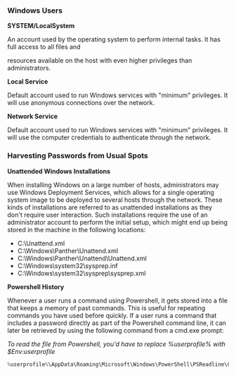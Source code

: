 ### Windows Users

**SYSTEM/LocalSystem**

An account used by the operating system to perform internal tasks. It has full access to all files and 

resources available on the host with even higher privileges than administrators.

**Local Service**

Default account used to run Windows services with "minimum" privileges. It will use anonymous connections over the network.

**Network Service**

Default account used to run Windows services with "minimum" privileges. It will use the computer credentials to authenticate through the network.

### Harvesting Passwords from Usual Spots

**Unattended Windows Installations**

When installing Windows on a large number of hosts, administrators may use Windows Deployment Services, which allows for a single operating system image to be deployed to several hosts through the network. These kinds of installations are referred to as unattended installations as they don't require user interaction. Such installations require the use of an administrator account to perform the initial setup, which might end up being stored in the machine in the following locations:

- C:\Unattend.xml
- C:\Windows\Panther\Unattend.xml
- C:\Windows\Panther\Unattend\Unattend.xml
- C:\Windows\system32\sysprep.inf
- C:\Windows\system32\sysprep\sysprep.xml

**Powershell History**

Whenever a user runs a command using Powershell, it gets stored into a file that keeps a memory of past commands. This is useful for repeating commands you have used before quickly. If a user runs a command that includes a password directly as part of the Powershell command line, it can later be retrieved by using the following command from a cmd.exe prompt:

*To read the file from Powershell, you'd have to replace %userprofile% with $Env:userprofile*
```JavaScript
%userprofile%\AppData\Roaming\Microsoft\Windows\PowerShell\PSReadline\ConsoleHost_history.txt
```
